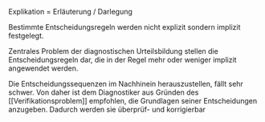 Explikation = Erläuterung / Darlegung

Bestimmte Entscheidungsregeln werden nicht explizit sondern implizit festgelegt. 

Zentrales Problem der diagnostischen Urteilsbildung stellen die Entscheidungsregeln dar, die in der Regel mehr oder weniger implizit angewendet werden. 

Die Entscheidungssequenzen im Nachhinein herauszustellen, fällt sehr schwer. Von daher ist dem Diagnostiker aus Gründen des [[Verifikationsproblem]] empfohlen, die Grundlagen seiner Entscheidungen anzugeben. Dadurch werden sie überprüf- und korrigierbar
